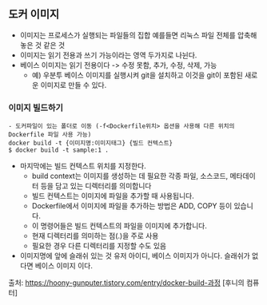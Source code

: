 ## 도커 이미지
- 이미지는 프로세스가 실행되는 파일들의 집합 예를들면 리눅스 파일 전체를 압축해 놓은 것 같은 것
- 이미지는 읽기 전용과 쓰기 가능이라는 영역 두가지로 나뉜다.
- 베이스 이미지는 읽기 전용이다 -> 수정 못함, 추가, 수정, 삭제, 가능
    - 예) 우분투 베이스 이미지를 실행시켜 git을 설치하고 이것을 git이 포함된 새로운 이미지로 만들 수 있다. 
### 이미지 빌드하기  
```
- 도커파일이 있는 폴더로 이동 (-f<Dockerfile위치> 옵션을 사용해 다른 위치의 Dockerfile 파일 사용 가능) 
docker build -t {이미지명:이미지태그} {빌드 컨텍스트} 
$ docker build -t sample:1 .
```
- 마지막에는 빌드 컨텍스트 위치를 지정한다.
  - build context는 이미지를 생성하는 데 필요한 각종 파일, 소스코드, 메타데이터 등을  담고 있는 디렉터리를 의미합니다
  - 빌드 컨텍스트는 이미지에 파일을 추가할 때 사용됩니다. 
  - Dockerfile에서 이미지에 파일을 추가하는 방법은 ADD, COPY 등이 있습니다.
  - 이 명령어들은 빌드 컨텍스트의 파일을 이미지에 추가합니다.
  - 현재 디렉터리를 의미하는 점(.)을 주로 사용 
  - 필요한 경우 다른 디렉터리를 지정할 수도 있음
- 이미지명에 앞에 슬래쉬 있는 것 유저 아이디, 베이스 이미지가 아니다. 슬래쉬가 없다면 베이스 이미지 이다. 



출처: https://hoony-gunputer.tistory.com/entry/docker-build-과정 [후니의 컴퓨터]